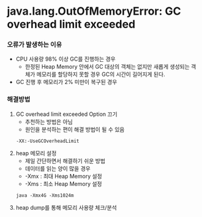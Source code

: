 # java.lang.OutOfMemoryError: GC overhead limit exceeded
### 오류가 발생하는 이유
* CPU 사용량 98% 이상 GC를 진행하는 경우
  * 한정된 Heap Memory 안에서 GC 대상의 객체는 없지만 새롭게 생성되는 객체가 메모리를 할당하지 못할 경우 GC의 시간이 길어지게 된다.
* GC 진행 후 메모리가 2% 미만이 복구된 경우
### 해결방법
1. GC overhead limit exceeded Option 끄기
    * 추천하는 방법은 아님
    * 원인을 분석하는 편이 해결 방법이 될 수 있음
   ```
   -XX:-UseGCOverheadLimit
   ```
2. heap 메모리 설정
    * 제일 간단하면서 해결하기 쉬운 방법
    * 데이터를 읽는 양이 많을 경우
    * -Xmx : 최대 Heap Memory 설정
    * -Xms : 최소 Heap Memory 설정
   ```
   java -Xmx4G -Xms1024m
   ```
3. heap dump를 통해 메모리 사용량 체크/분석

